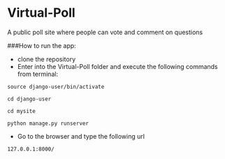 # Virtual-Poll
A public poll site where people can vote and comment on questions

###How to run the app:

* clone the repository
* Enter into the Virtual-Poll folder and execute the following commands from terminal:
```
source django-user/bin/activate

cd django-user

cd mysite

python manage.py runserver
```
* Go to the browser and type the following url

```127.0.0.1:8000/```
